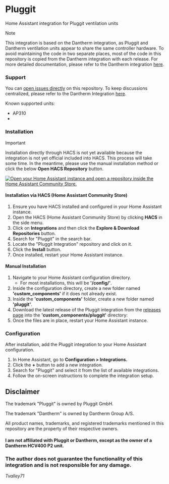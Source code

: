 # Pluggit

Home Assistant integration for Pluggit ventilation units

> [!NOTE]
> This integration is based on the Dantherm integration, as Pluggit and Dantherm ventilation units appear to share the same controller hardware. To avoid maintaining the code in two separate places, most of the code in this repository is copied from the Dantherm integration with each release. For more detailed documentation, please refer to the Dantherm integration [here](https://github.com/Tvalley71/dantherm).

### Support

You can [open issues directly](https://github.com/Tvalley71/pluggit/issues/new) on this repository. To keep discussions centralized, please refer to the Dantherm Integration [here](https://github.com/Tvalley71/dantherm/discussions).

Known supported units:

- AP310
- 

### Installation

> [!IMPORTANT]
> Installation directly through HACS is not yet available because the integration is not yet official included into HACS. This process will take some time. In the meantime, please use the manual installation method or click the below **Open HACS Repository** button.

<a href="https://my.home-assistant.io/redirect/hacs_repository/?owner=Tvalley71&repository=Pluggit&category=Integration"><img src="https://my.home-assistant.io/badges/hacs_repository.svg" alt="Open your Home Assistant instance and open a repository inside the Home Assistant Community Store." width="" height=""></a>

#### Installation via HACS (Home Assistant Community Store)

1. Ensure you have HACS installed and configured in your Home Assistant instance.
2. Open the HACS (Home Assistant Community Store) by clicking **HACS** in the side menu.
3. Click on **Integrations** and then click the **Explore & Download Repositories** button.
4. Search for "Pluggit" in the search bar.
5. Locate the "Pluggit Integration" repository and click on it.
6. Click the **Install** button.
7. Once installed, restart your Home Assistant instance.

#### Manual Installation

1. Navigate to your Home Assistant configuration directory.
    - For most installations, this will be **'/config/'**.
2. Inside the configuration directory, create a new folder named **'custom_components'** if it does not already exist.
3. Inside the **'custom_components'** folder, create a new folder named **'pluggit'**.
4. Download the latest release of the Pluggit integration from the [releases page](https://github.com/Tvalley71/pluggit/releases/latest) into the **'custom_components/pluggit'** directory:
5. Once the files are in place, restart your Home Assistant instance.

### Configuration

After installation, add the Pluggit integration to your Home Assistant configuration.

1. In Home Assistant, go to **Configuration > Integrations.**
2. Click the **+** button to add a new integration.
3. Search for "Pluggit" and select it from the list of available integrations.
4. Follow the on-screen instructions to complete the integration setup.


## Disclaimer

The trademark "Pluggit" is owned by Pluggit GmbH.

The trademark "Dantherm" is owned by Dantherm Group A/S.

All product names, trademarks, and registered trademarks mentioned in this repository are the property of their respective owners.

#### I am not affiliated with Pluggit or Dantherm, except as the owner of a Dantherm HCV400 P2 unit.

### The author does not guarantee the functionality of this integration and is not responsible for any damage.

_Tvalley71_
